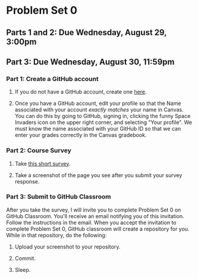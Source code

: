 # Problem Set 0
## Parts 1 and 2: Due Wednesday, August 29, 3:00pm
## Part 3: Due Wednesday, August 30, 11:59pm

### Part 1: Create a GitHub account
1. If you do not have a GitHub account, create one [here](https://github.com/join?source=header-home).

2. Once you have a GitHub account, edit your profile so that the Name associated with your account *exactly matches* your name in Canvas. You can do this by going to GitHub, signing in, clicking the funny Space Invaders icon on the upper right corner, and selecting "Your profile". We must know the name associated with your GitHub ID so that we can enter your grades correctly in the Canvas gradebook.

### Part 2: Course Survey

1. Take [this short survey](https://goo.gl/forms/gKiVUX25ZZH9XYnW2).

2. Take a screenshot of the page you see after you submit your survey response.


### Part 3: Submit to GitHub Classroom

After you take the survey, I will invite you to complete Problem Set 0 on GitHub Classroom. You'll receive an email notifying you of this invitation. Follow the instructions in the email. When you accept the invitation to complete Problem Set 0, GitHub classroom will create a repository for you. While in that repository, do the following:

1. Upload your screenshot to your repository.

2. Commit.

3. Sleep.
